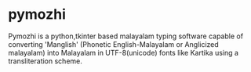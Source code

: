 pymozhi
=======

Pymozhi is a python,tkinter based malayalam typing software capable of converting 'Manglish' (Phonetic English-Malayalam  or Anglicized malayalam) into Malayalam in  UTF-8(unicode) fonts like Kartika using  a transliteration scheme. 